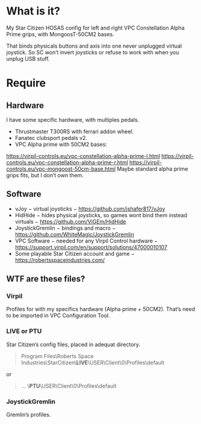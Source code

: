 # What is it?

My Star Citizen HOSAS config for left and right VPC Constellation Alpha Prime grips, with MongoosT-50CM2 bases.

That binds physicals buttons and axis into one  never unplugged virtual joystick.
So SC won’t invert joysticks or refuse to work with when you unplug USB stuff.

# Require

## Hardware

I have some specific hardware, with multiples pedals.

* Thrustmaster T300RS with ferrari addon wheel.
* Fanatec clubsport pedals v2.
* VPC Alpha prime with 50CM2 bases:

https://virpil-controls.eu/vpc-constellation-alpha-prime-l.html
https://virpil-controls.eu/vpc-constellation-alpha-prime-r.html
https://virpil-controls.eu/vpc-mongoost-50cm-base.html
Maybe standard alpha prime grips fits, but I don’t own them.

## Software

* vJoy − virtual joysticks − https://github.com/jshafer817/vJoy
* HidHide − hides physical joysticks, so games wont bind them instead virtuals − https://github.com/ViGEm/HidHide
* JoystickGremlin − bindings and macro − https://github.com/WhiteMagic/JoystickGremlin
* VPC Software − needed for any Virpil Control hardware − https://support.virpil.com/en/support/solutions/47000010107
* Some playable Star Citizen account and game − https://robertsspaceindustries.com/

## WTF are these files?

### Virpil

Profiles for with my specifics hardware (Alpha prime + 50CM2).
That’s need to be imported in VPC Configuration Tool.

### LIVE or PTU

Star Citizen’s config files, placed in adequat directory.
> Program Files\Roberts Space Industries\StarCitizen\\**LIVE**\USER\Client\0\Profiles\default

or
> … \\**PTU**\USER\Client\0\Profiles\default

### JoystickGremlin

Gremlin’s profiles.

